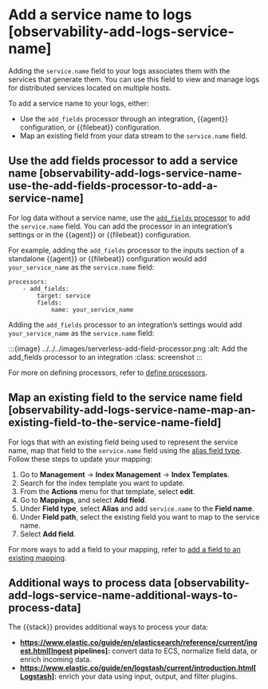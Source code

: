 # Add a service name to logs [observability-add-logs-service-name]

Adding the `service.name` field to your logs associates them with the services that generate them. You can use this field to view and manage logs for distributed services located on multiple hosts.

To add a service name to your logs, either:

* Use the `add_fields` processor through an integration, {{agent}} configuration, or {{filebeat}} configuration.
* Map an existing field from your data stream to the `service.name` field.


## Use the add fields processor to add a service name [observability-add-logs-service-name-use-the-add-fields-processor-to-add-a-service-name]

For log data without a service name, use the [`add_fields` processor](https://www.elastic.co/guide/en/fleet/current/add_fields-processor.html) to add the `service.name` field. You can add the processor in an integration’s settings or in the {{agent}} or {{filebeat}} configuration.

For example, adding the `add_fields` processor to the inputs section of a standalone {{agent}} or {{filebeat}} configuration would add `your_service_name` as the `service.name` field:

```console
processors:
    - add_fields:
        target: service
        fields:
            name: your_service_name
```

Adding the `add_fields` processor to an integration’s settings would add `your_service_name` as the `service.name` field:

:::{image} ../../../images/serverless-add-field-processor.png
:alt: Add the add_fields processor to an integration
:class: screenshot
:::

For more on defining processors, refer to [define processors](https://www.elastic.co/guide/en/fleet/current/elastic-agent-processor-configuration.html).


## Map an existing field to the service name field [observability-add-logs-service-name-map-an-existing-field-to-the-service-name-field]

For logs that with an existing field being used to represent the service name, map that field to the `service.name` field using the [alias field type](https://www.elastic.co/guide/en/elasticsearch/reference/current/field-alias.html). Follow these steps to update your mapping:

1. Go to **Management** → **Index Management** → **Index Templates**.
2. Search for the index template you want to update.
3. From the **Actions** menu for that template, select **edit**.
4. Go to **Mappings**, and select **Add field**.
5. Under **Field type**, select **Alias** and add `service.name` to the **Field name**.
6. Under **Field path**, select the existing field you want to map to the service name.
7. Select **Add field**.

For more ways to add a field to your mapping, refer to [add a field to an existing mapping](../../../manage-data/data-store/mapping/explicit-mapping.md#add-field-mapping).


## Additional ways to process data [observability-add-logs-service-name-additional-ways-to-process-data]

The {{stack}} provides additional ways to process your data:

* **https://www.elastic.co/guide/en/elasticsearch/reference/current/ingest.html[Ingest pipelines]:** convert data to ECS, normalize field data, or enrich incoming data.
* **https://www.elastic.co/guide/en/logstash/current/introduction.html[Logstash]:** enrich your data using input, output, and filter plugins.
